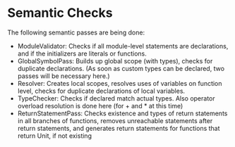 # Semantic Checks

The following semantic passes are being done:
- ModuleValidator: Checks if all module-level statements are declarations, and if the initializers are literals or functions.
- GlobalSymbolPass: Builds up global scope (with types), checks for duplicate declarations. (As soon as custom types can be declared, two passes will be necessary here.)
- Resolver: Creates local scopes, resolves uses of variables on function level, checks for duplicate declarations of local variables.
- TypeChecker: Checks if declared match actual types. Also operator overload resolution is done here (for + and * at this time)
- ReturnStatementPass: Checks existence and types of return statements in all branches of functions, removes unreachable statements after return statements, and generates return statements for functions that return Unit, if not existing
